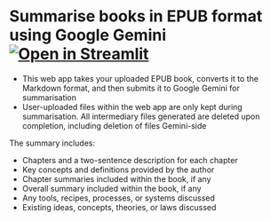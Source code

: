 # Summarise books in EPUB format using Google Gemini [![Open in Streamlit](https://static.streamlit.io/badges/streamlit_badge_black_white.svg)](https://epub-to-summary.streamlit.app/)


* This web app takes your uploaded EPUB book, converts it to the Markdown format, and then submits it to Google Gemini for summarisation
* User-uploaded files within the web app are only kept during summarisation. All intermediary files generated are deleted upon completion, including deletion of files Gemini-side

The summary includes:
 - Chapters and a two-sentence description for each chapter
 - Key concepts and definitions provided by the author
 - Chapter summaries included within the book, if any
 - Overall summary included within the book, if any
 - Any tools, recipes, processes, or systems discussed 
 - Existing ideas, concepts, theories, or laws discussed